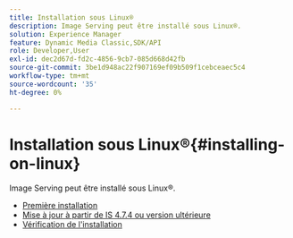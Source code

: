 ```yaml
---
title: Installation sous Linux®
description: Image Serving peut être installé sous Linux®.
solution: Experience Manager
feature: Dynamic Media Classic,SDK/API
role: Developer,User
exl-id: dec2d67d-fd2c-4856-9cb7-085d668d42fb
source-git-commit: 3be1d948ac22f907169ef09b509f1cebceaec5c4
workflow-type: tm+mt
source-wordcount: '35'
ht-degree: 0%

---
```


# Installation sous Linux®{#installing-on-linux}

Image Serving peut être installé sous Linux®.

* [Première installation](t-first-install-lin.md)
* [Mise à jour à partir de IS 4.7.4 ou version ultérieure](t-update-lin.md)
* [Vérification de l&#39;installation](t-verify-install-lin.md)
